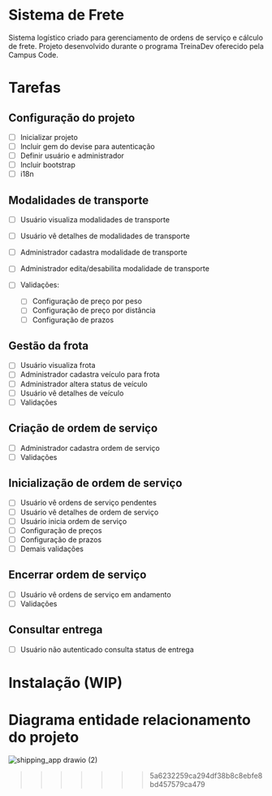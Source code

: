 # Sistema de Frete

Sistema logístico criado para gerenciamento de ordens de serviço e cálculo de frete. Projeto desenvolvido durante o programa TreinaDev oferecido pela Campus Code.

# Tarefas
<h2>Configuração do projeto</h2>

- [ ] Inicializar projeto
- [ ] Incluir gem do devise para autenticação
- [ ] Definir usuário e administrador
- [ ] Incluir bootstrap
- [ ] i18n
      
<h2>Modalidades de transporte</h2>

- [ ] Usuário visualiza modalidades de transporte
- [ ] Usuário vê detalhes de modalidades de transporte
- [ ] Administrador cadastra modalidade de transporte
- [ ] Administrador edita/desabilita modalidade de transporte
- [ ] Validações:

     - [ ] Configuração de preço por peso
     - [ ] Configuração de preço por distância
     - [ ] Configuração de prazos
                
<h2>Gestão da frota</h2>

- [ ] Usuário visualiza frota
- [ ] Administrador cadastra veículo para frota
- [ ] Administrador altera status de veículo
- [ ] Usuário vê detalhes de veículo
- [ ] Validações

<h2>Criação de ordem de serviço</h2>

- [ ] Administrador cadastra ordem de serviço
- [ ] Validações

<h2>Inicialização de ordem de serviço</h2>

- [ ] Usuário vê ordens de serviço pendentes
- [ ] Usuário vê detalhes de ordem de serviço
- [ ] Usuário inicia ordem de serviço
- [ ] Configuração de preços
- [ ] Configuração de prazos
- [ ] Demais validações

<h2>Encerrar ordem de serviço</h2>

- [ ] Usuário vê ordens de serviço em andamento
- [ ] Validações
  
<h2>Consultar entrega</h2>

- [ ] Usuário não autenticado consulta status de entrega

# Instalação (WIP)

# Diagrama entidade relacionamento do projeto

![shipping_app drawio (2)](https://user-images.githubusercontent.com/63021821/193352692-05509545-6c9e-4f9e-8f07-387e6b384d0c.png)
>>>>>>> 5a6232259ca294df38b8c8ebfe8bd457579ca479

